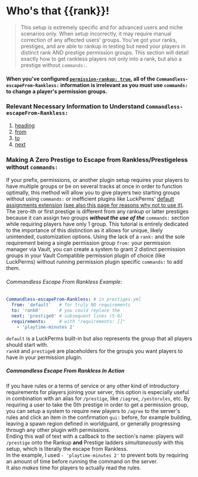 # Who's that {{rank}}!
> This setup is extremely specific and for advanced users and niche scenarios only. When setup incorrectly, it may require manual correction of any affected users' groups.
You've got your ranks, prestiges, and are able to rankup in testing but need your players in distinct rank AND prestige permission groups. This section will detail exactly how to get rankless players not only into a rank, but also a prestige without `commands:`.
#### When you've configured [`permission-rankup: true`](https://github.com/okx-code/Rankup3/blob/master/src/main/resources/config.yml#L41-L47), all of the `Commandless-escapeFrom-Rankless:` information is irrelevant as you **must** use `commands:` to change a player's permission groups.
### Relevant Necessary Information to Understand `Commandless-escapeFrom-Rankless:`
1. [heading](../Rankups-and-prestiges/How-to-rankups.yml.md#1-heading)
2. [from](../Rankups-and-prestiges/How-to-prestiges.yml.md#on-from-and-to)
3. [to](../Rankups-and-prestiges/How-to-prestiges.yml.md#on-from-and-to)
4. [next](../Rankups-and-prestiges/How-to-rankups.yml.md#3-next)
### Making A Zero Prestige to Escape from Rankless/Prestigeless without `commands:`
If your prefix, permissions, or another plugin setup requires your players to have multiple groups or be on several tracks at once in order to function optimally, this method will allow you to give players two starting groups without using `commands:` or inefficient plugins like LuckPerms' [default assignments extension](https://luckperms.net/wiki/Extensions#extension-default-assignments) [(see also this page for reasons why not to use it)](https://luckperms.net/wiki/Default-Groups#configure-default-assignments).  
The zero-ith or first prestige is different from any rankup or latter prestiges because it can assign two groups _**without the use of the**_ `commands:` section while requiring players have only 1 group. This tutorial is entirely dedicated to the importance of this distinction as it allows for unique, likely unintended, customization options. Using the lack of a `rank:` and the sole requirement being a single permission group `from:` your permission manager via Vault, you can create a system to grant 2 distinct permission groups in your Vault Compatible permission plugin of choice (like LuckPerms) without running permission plugin specific `commands:` to add them.
###### Commandless Escape From Rankless Example:
```yaml
Commandless-escapeFrom-Rankless: # in prestiges.yml
  from: 'default'   # for truly NO requirements
  to: 'rank0'       # you could replace the
  next: 'prestige0' # subsequent lines (5-6)
  requirements:     # with "requirements: []"
    - 'playtime-minutes 2'
```
`default` is a LuckPerms built-in but also represents the group that all players should start with.  
`rank0` and `prestige0` are placeholders for the groups you want players to have in your permission plugin.
##### Commandless Escape From Rankless In Action
If you have rules or a terms of service or any other kind of introductory requirements for players joining your server, this option is especially useful in combination with an alias for `/prestige`, like `/iagree`, `/yestorules`, etc. By requiring a user to take the 0th prestige in order to get a permission group, you can setup a system to require new players to `/agree` to the server's rules and click an item in the confirmation `gui:` before, for example building, leaving a spawn region defined in worldguard, or generally progressing through any other plugin with permissions.  
Ending this wall of text with a callback to the section's name: players will `/prestige` onto the Rankup **and** Prestige ladders *simultaneously* with this setup, which is literally the escape from Rankless.  
In the example, I used `- 'playtime-minutes 2'` to prevent bots by requiring an amount of time before running the command on the server.  
It also _makes_ time for players to actually read the rules.
